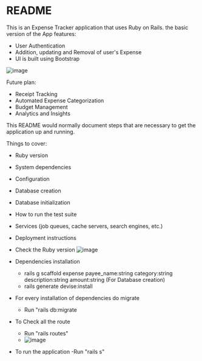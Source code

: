 # README

This is an Expense Tracker application that uses Ruby on Rails. the basic version of the App features:
- User Authentication
- Addition, updating and Removal of user's Expense
- UI is built using Bootstrap

![image](https://github.com/dhanavishnu13/CRUD_ruby_on_rails/assets/83368841/5e645d54-1675-4342-b120-efbd79ed278e)

Future plan:
- Receipt Tracking
- Automated Expense Categorization
- Budget Management
- Analytics and Insights

This README would normally document steps that are necessary to get the
application up and running.

Things to cover:

* Ruby version

* System dependencies

* Configuration

* Database creation

* Database initialization

* How to run the test suite

* Services (job queues, cache servers, search engines, etc.)

* Deployment instructions

* Check the Ruby version
    ![image](https://github.com/dhanavishnu13/CRUD_ruby_on_rails/assets/83368841/eb4bc1f2-9da8-47b5-8bd7-4df0e56a21b7)

* Dependencies installation
  - rails g scaffold expense payee_name:string category:string description:string amount:string (For Database creation)
  - rails generate devise:install
 
* For every installation of dependencies do migrate
  - Run "rails db:migrate
    
* To Check all the route
  - Run "rails routes"
  - ![image](https://github.com/dhanavishnu13/CRUD_ruby_on_rails/assets/83368841/5f04b5d9-948a-4b1c-b0ef-0dd299543f89)
 
* To run the application
  -Run "rails s"
